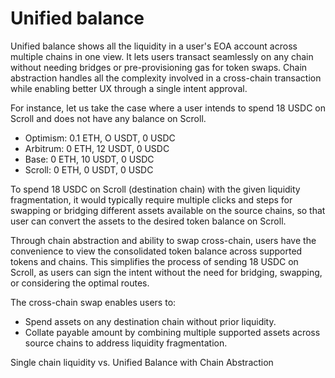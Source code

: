 # Unified balance

Unified balance shows all the liquidity in a user's EOA account across multiple chains in one view. It lets users transact seamlessly on any chain without needing bridges or pre-provisioning gas for token swaps. Chain abstraction handles all the complexity involved in a cross-chain transaction while enabling better UX through a single intent approval.

For instance, let us take the case where a user intends to spend 18 USDC on Scroll and does not have any balance on Scroll.

- Optimism: 0.1 ETH, O USDT, 0 USDC
- Arbitrum: 0 ETH, 12 USDT, 0 USDC
- Base: 0 ETH, 10 USDT, 0 USDC
- Scroll: 0 ETH, 0 USDT, 0 USDC

To spend 18 USDC on Scroll (destination chain) with the given liquidity fragmentation, it would typically require multiple clicks and steps for swapping or bridging different assets available on the source chains, so that user can convert the assets to the desired token balance on Scroll.

Through chain abstraction and ability to swap cross-chain, users have the convenience to view the consolidated token balance across supported tokens and chains. This simplifies the process of sending 18 USDC on Scroll, as users can sign the intent without the need for bridging, swapping, or considering the optimal routes.

The cross-chain swap enables users to:

- Spend assets on any destination chain without prior liquidity.
- Collate payable amount by combining multiple supported assets across source chains to address liquidity fragmentation.

Single chain liquidity vs. Unified Balance with Chain Abstraction
